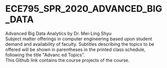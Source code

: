 # ECE795_SPR_2020_ADVANCED_BIG_DATA
Advanced Big Data Analytics by Dr. Mei-Ling Shyu  
Subject matter offerings in computer engineering based upon student demand and availability of faculty. Subtitles describing the topics to be offered will be shown in parentheses in the printed class schedule, following the title "Advanc ed Topics".  
This Github link contains the course projects of the course.  
